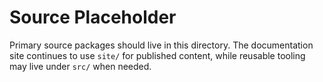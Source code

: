 # Source Placeholder

Primary source packages should live in this directory. The documentation site
continues to use `site/` for published content, while reusable tooling may live
under `src/` when needed.
